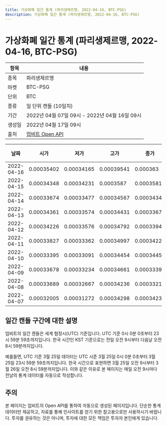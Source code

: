 ```yaml
---
title: 가상화폐 일간 통계 (파리생제르맹, 2022-04-16, BTC-PSG)
description: 가상화폐 일간 통계 (파리생제르맹, 2022-04-16, BTC-PSG)
---
```



가상화폐 일간 통계 (파리생제르맹, 2022-04-16, BTC-PSG)
===

|항목|내용|
|--|--|
|종목|파리생제르맹|
|마켓|BTC-PSG|
|단위|BTC|
|종류|일 단위 캔들 (10일치)|
|기간|2022년 04월 07일 09시 - 2022년 04월 16일 09시|
|생성일|2022년 04월 17일 09시|
|출처|[업비트 Open API](https://docs.upbit.com)|


|날짜|시가|저가|고가|종가|비고|
|--|--|--|--|--|--|
|2022-04-16|0.00035402|0.00034165|0.00039541|0.000363|    |
|2022-04-15|0.00034348|0.00034231|0.0003587|0.00035811|    |
|2022-04-14|0.00033674|0.00033477|0.00034567|0.00034348|    |
|2022-04-13|0.00034361|0.00033574|0.00034431|0.00033674|    |
|2022-04-12|0.00034226|0.00033576|0.00034792|0.00033949|    |
|2022-04-11|0.00033827|0.00033362|0.00034997|0.00034226|    |
|2022-04-10|0.00033395|0.00033091|0.00034454|0.00034454|    |
|2022-04-09|0.00033678|0.00033234|0.00034661|0.00033395|    |
|2022-04-08|0.00033689|0.00032667|0.00034236|0.00033219|    |
|2022-04-07|0.00032005|0.00031272|0.00034298|0.00034238|    |


일간 캔들 구간에 대한 설명
---


업비트의 일간 캔들은 세계 협정시(UTC) 기준입니다. 
UTC 기준 0시 0분 0초부터 23시 59분 59초까지입니다. 
한국 시간인 KST 기준으로는 전일 오전 9시부터 다음날 오전 8시 59분까지입니다. 


예를들면, UTC 기준 3월 25일 데이터는 UTC 시준 3월 25일 0시 0분 0초부터 3월 25일 23시 59분 59초까지입니다. 
한국 시간으로 표현하면 3월 25일 오전 9시부터 3월 26일 오전 8시 59분까지입니다. 
이와 같은 이유로 본 페이지는 매일 오전 9시마다 전날의 통계 데이터를 자동으로 작성합니다. 


주의
---


본 페이지는 업비트의 Open API를 통하여 자동으로 생성된 페이지입니다. 
단순한 통계 데이터만 제공하고, 자료를 통해 인사이트를 얻기 위한 참고용으로만 사용하시기 바랍니다. 
투자를 권유하는 것은 아니며, 투자에 대한 모든 책임은 투자자 본인에게 있습니다. 
